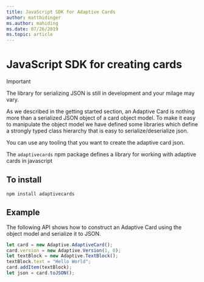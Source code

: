 ```yaml
---
title: JavaScript SDK for Adaptive Cards
author: matthidinger
ms.author: mahiding
ms.date: 07/26/2019
ms.topic: article
---
```


# JavaScript SDK for creating cards

> [!IMPORTANT]
> The library for serializing JSON is still in development and your milage may vary.

As we described in the getting started section, an Adaptive Card is nothing more than a serialized JSON object of a card object model.  To make it easy to manipulate the object model we have defined some libraries which define a strongly typed class hierarchy that is easy to serialize/deserialize json.

You can use any tooling that you want to create the adaptive card json.

The `adaptivecards` npm package defines a library for working with adaptive cards in javascript

## To install
```console
npm install adaptivecards
```

## Example

The following API shows how to construct an Adaptive Card using the object model and serialize it to JSON.

```typescript
let card = new Adaptive.AdaptiveCard();
card.version = new Adaptive.Version(1, 0);
let textBlock = new Adaptive.TextBlock();
textBlock.text = "Hello World";
card.addItem(textBlock);
let json = card.toJSON();
```
